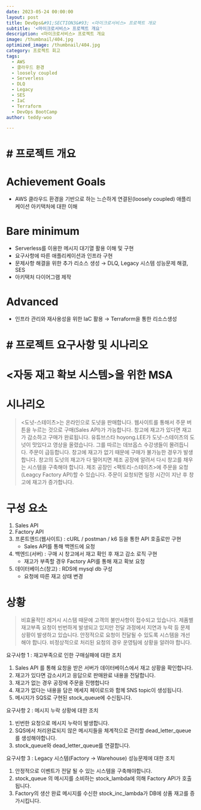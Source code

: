 ```yaml
---
date: 2023-05-24 00:00:00
layout: post
title: DevOps&#91;SECTION3&#93; <마이크로서비스> 프로젝트 개요
subtitle: '<마이크로서비스> 프로젝트 개요'
description: <마이크로서비스> 프로젝트 개요
image: /thumbnail/404.jpg
optimized_image: /thumbnail/404.jpg
category: 프로젝트 회고
tags:
  - AWS
  - 클라우드 환경
  - loosely coupled
  - Serverless
  - DLQ
  - Legacy
  - SES
  - IaC
  - Terraform
  - DevOps BootCamp
author: teddy-woo

---
```


# # 프로젝트 개요

# Achievement Goals

- AWS 클라우드 환경을 기반으로 하는 느슨하게 연결된(loosely coupled) 애플리케이션 아키택처에 대한 이해

# Bare minimum

- Serverless를 이용한 메시지 대기열 활용 이해 및 구현
- 요구사항에 따른 애플리케이션과 인프라 구현
- 문제사항 해결을 위한 추가 리소스 생성 → DLQ, Legacy 시스템 성능문제 해결, SES
- 아키택처 다이어그램 제작

# Advanced

- 인프라 관리와 재사용성을 위한 IaC 활용 → Terraform을 통한 리소스생성

# # 프로젝트 요구사항 및 시나리오

# <자동 재고 확보 시스템>을 위한 MSA

# 시나리오

> <도넛-스테이츠>는 온라인으로 도넛을 판매합니다. 웹사이트를 통해서 주문 버튼을 누르는 것으로 구매(Sales API)가 가능합니다. 창고에 재고가 있다면 재고가 감소하고 구매가 완료됩니다. 유튜브스타 hoyong.LEE가 도넛-스테이츠의 도넛이 맛있다고 영상을 올렸습니다. 그를 따르는 데브옵스 수강생들이 몰려듭니다. 주문이 급등합니다. 창고에 재고가 없기 때문에 구매가 불가능한 경우가 발생합니다. 창고의 도넛의 재고가 다 떨어지면 제조 공장에 알려서 다시 창고를 채우는 시스템을 구축해야 합니다. 제조 공장인 <팩토리-스테이츠>에 주문을 요청(Leagcy Factory API)할 수 있습니다. 주문이 요청되면 일정 시간이 지난 후 창고에 재고가 증가합니다.
> 

# 구성 요소

1. Sales API
2. Factory API
3. 프론트엔드(웹사이트) : cURL / postman / k6 등을 통한 API 호출로만 구현
    - Sales API를 통해 백엔드에 요청
4. 백엔드(서버) : 구매 시 창고에서 재고 확인 후 재고 감소 로직 구현
    - 재고가 부족할 경우 Factory API를 통해 재고 확보 요청
5. 데이터베이스(창고) : RDS에 mysql db 구성
    - 요청에 따른 재고 상태 변경

# 상황

> 비효율적인 레거시 시스템 때문에 고객의 불만사항이 접수되고 있습니다. 제품별 재고부족 요청이 빈번하게 발생되고 있지만 전달 과정에서 지연과 누락 등 문제 상황이 발생하고 있습니다. 안정적으로 요청이 전달될 수 있도록 시스템을 개선해야 합니다. 비정상적으로 처리된 요청의 경우 운영팀에 상황을 알려야 합니다.
> 

요구사항 1 : 재고부족으로 인한 구매실패에 대한 조치

1. Sales API 를 통해 요청을 받은 서버가 데이터베이스에서 재고 상황을 확인합니다.
2. 재고가 있다면 감소시키고 응답으로 판매완료 내용을 전달합니다.
3. 재고가 없는 경우 공장에 주문을 진행합니다
4. 재고가 없다는 내용을 담은 메세지 페이로드와 함께 SNS topic이 생성됩니다.
5. 메시지가 SQS로 구현된 stock_queue에 수신됩니다.

요구사항 2 : 메시지 누락 상황에 대한 조치

1. 빈번한 요청으로 메시지 누락이 발생합니다.
2. SQS에서 처리완료되지 않은 메시지들을 체계적으로 관리할 dead_letter_queue를 생성해야합니다.
3. stock_queue와 dead_letter_queue를 연결합니다.

요구사항 3 : Legacy 시스템(Factory → Warehouse) 성능문제에 대한 조치

1. 안정적으로 이벤트가 전달 될 수 있는 시스템을 구축해야합니다.
2. stock_queue 의 메시지를 소비하는 stock_lambda에 의해 Factory API가 호출됩니다.
3. Factory의 생산 완료 메시지를 수신한 stock_inc_lambda가 DB에 상품 재고를 증가시킵니다.